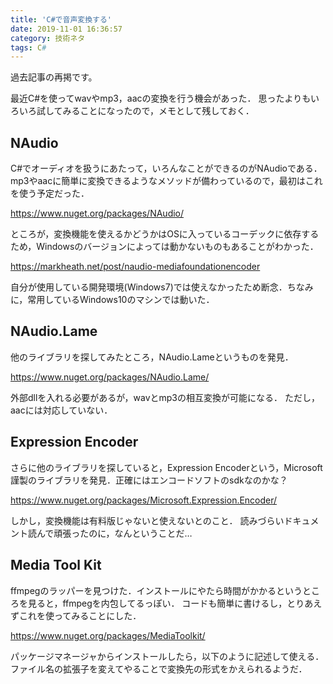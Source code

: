 ```yaml
---
title: 'C#で音声変換する'
date: 2019-11-01 16:36:57
category: 技術ネタ
tags: C#
---
```


過去記事の再掲です。

最近C#を使ってwavやmp3，aacの変換を行う機会があった．
思ったよりもいろいろ試してみることになったので，メモとして残しておく．

<!-- more -->

## NAudio

C#でオーディオを扱うにあたって，いろんなことができるのがNAudioである． mp3やaacに簡単に変換できるようなメソッドが備わっているので，最初はこれを使う予定だった．

https://www.nuget.org/packages/NAudio/

ところが，変換機能を使えるかどうかはOSに入っているコーデックに依存するため，Windowsのバージョンによっては動かないものもあることがわかった．

https://markheath.net/post/naudio-mediafoundationencoder

自分が使用している開発環境(Windows7)では使えなかったため断念．ちなみに，常用しているWindows10のマシンでは動いた．

## NAudio.Lame

他のライブラリを探してみたところ，NAudio.Lameというものを発見．

https://www.nuget.org/packages/NAudio.Lame/

外部dllを入れる必要があるが，wavとmp3の相互変換が可能になる． ただし，aacには対応していない．

## Expression Encoder

さらに他のライブラリを探していると，Expression Encoderという，Microsoft謹製のライブラリを発見．正確にはエンコードソフトのsdkなのかな？

https://www.nuget.org/packages/Microsoft.Expression.Encoder/

しかし，変換機能は有料版じゃないと使えないとのこと． 読みづらいドキュメント読んで頑張ったのに，なんということだ…

## Media Tool Kit

ffmpegのラッパーを見つけた．インストールにやたら時間がかかるというところを見ると，ffmpegを内包してるっぽい． コードも簡単に書けるし，とりあえずこれを使ってみることにした．

https://www.nuget.org/packages/MediaToolkit/

パッケージマネージャからインストールしたら，以下のように記述して使える． ファイル名の拡張子を変えてやることで変換先の形式をかえられるようだ．

<script src="https://gist.github.com/salmoncode/8084bc26f2ef01147567b9c88544faed.js"></script>